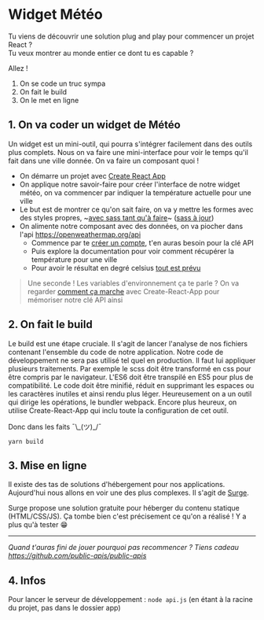 # Widget Météo 

Tu viens de découvrir une solution plug and play pour commencer un projet React ?  
Tu veux montrer au monde entier ce dont tu es capable ?

Allez !

1. On se code un truc sympa
2. On fait le build
3. On le met en ligne

## 1. On va coder un widget de Météo

Un widget est un mini-outil, qui pourra s'intégrer facilement dans des outils plus complets. Nous on va faire une mini-interface pour voir le temps qu'il fait dans une ville donnée. On va faire un composant quoi !

- On démarre un projet avec [Create React App](https://create-react-app.dev/docs/getting-started/)
- On applique notre savoir-faire pour créer l'interface de notre widget météo, on va commencer par indiquer la température actuelle pour une ville
- Le but est de montrer ce qu'on sait faire, on va y mettre les formes avec des styles propres, ~[avec sass tant qu'à faire](https://create-react-app.dev/docs/adding-a-sass-stylesheet/)~ ([sass à jour](https://www.npmjs.com/package/sass))
- On alimente notre composant avec des données, on va piocher dans l'api https://openweathermap.org/api
  - Commence par te [créer un compte](https://home.openweathermap.org/users/sign_up), t'en auras besoin pour la clé API
  - Puis explore la documentation pour voir comment récupérer la température pour une ville
  - Pour avoir le résultat en degré celsius [tout est prévu](https://openweathermap.org/current#data)

> Une seconde ! Les variables d'environnement ça te parle ? On va regarder [comment ça marche](https://create-react-app.dev/docs/adding-custom-environment-variables/) avec Create-React-App pour mémoriser notre clé API ainsi

## 2. On fait le build

Le build est une étape cruciale. Il s'agit de lancer l'analyse de nos fichiers contenant l'ensemble du code de notre application. Notre code de développement ne sera pas utilisé tel quel en production. Il faut lui appliquer plusieurs traitements. Par exemple le scss doit être transformé en css pour être compris par le navigateur. L'ES6 doit être transpilé en ES5 pour plus de compatibilité. Le code doit être minifié, réduit en supprimant les espaces ou les caractères inutiles et ainsi rendu plus léger. Heureusement on a un outil qui dirige les opérations, le bundler webpack. Encore plus heureux, on utilise Create-React-App qui inclu toute la configuration de cet outil.

Donc dans les faits  ¯\\\_(ツ)\_/¯
```
yarn build
```


## 3. Mise en ligne

Il existe des tas de solutions d'hébergement pour nos applications. Aujourd'hui nous allons en voir une des plus complexes. Il s'agit de [Surge](https://surge.sh/).

Surge propose une solution gratuite pour héberger du contenu statique (HTML/CSS/JS). Ça tombe bien c'est précisement ce qu'on a réalisé ! Y a plus qu'à tester 😁

---

_Quand t'auras fini de jouer pourquoi pas recommencer ? Tiens cadeau https://github.com/public-apis/public-apis_


## 4. Infos

Pour lancer le serveur de développement : `node api.js` (en étant à la racine du projet, pas dans le dossier app)